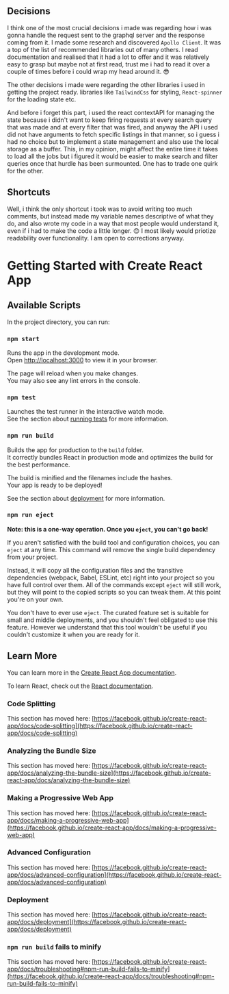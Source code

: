 ## Decisions

I think one of the most crucial decisions i made was regarding how i was gonna handle the request sent to the graphql server and the response coming from it. I made some research and discovered `Apollo Client`. It was a top of the list of recommended libraries out of many others. I read documentation and realised that it had a lot to offer and it was relatively easy to grasp but maybe not at first read, trust me i had to read it over a couple of times before i could wrap my head around it. 😎

The other decisions i made were regarding the other libraries i used in getting the project ready. libraries like `TailwindCss` for styling, `React-spinner` for the loading state etc. 

And before i forget this part, i used the react contextAPI for managing the state because i didn't want to keep firing requests at every search query that was made and at every filter that was fired, and anyway the API i used did not have arguments to fetch specific listings in that manner, so i guess i had no choice but to implement a state management and also use the local storage as a buffer. This, in my opinion, might affect the entire time it takes to load all the jobs but i figured it would be easier to make search and filter queries once that hurdle has been surmounted. One has to trade one quirk for the other.


## Shortcuts

Well, i think the only shortcut i took was to avoid writing too much comments, but instead made my variable names descriptive of what they do, and also wrote my code in a way that most people would understand it, even if i had to make the code a little longer. 😊 I most likely would priotize readability over functionality. I am open to corrections anyway.

# Getting Started with Create React App

## Available Scripts

In the project directory, you can run:

### `npm start`

Runs the app in the development mode.\
Open [http://localhost:3000](http://localhost:3000) to view it in your browser.

The page will reload when you make changes.\
You may also see any lint errors in the console.

### `npm test`

Launches the test runner in the interactive watch mode.\
See the section about [running tests](https://facebook.github.io/create-react-app/docs/running-tests) for more information.

### `npm run build`

Builds the app for production to the `build` folder.\
It correctly bundles React in production mode and optimizes the build for the best performance.

The build is minified and the filenames include the hashes.\
Your app is ready to be deployed!

See the section about [deployment](https://facebook.github.io/create-react-app/docs/deployment) for more information.

### `npm run eject`

**Note: this is a one-way operation. Once you `eject`, you can't go back!**

If you aren't satisfied with the build tool and configuration choices, you can `eject` at any time. This command will remove the single build dependency from your project.

Instead, it will copy all the configuration files and the transitive dependencies (webpack, Babel, ESLint, etc) right into your project so you have full control over them. All of the commands except `eject` will still work, but they will point to the copied scripts so you can tweak them. At this point you're on your own.

You don't have to ever use `eject`. The curated feature set is suitable for small and middle deployments, and you shouldn't feel obligated to use this feature. However we understand that this tool wouldn't be useful if you couldn't customize it when you are ready for it.

## Learn More

You can learn more in the [Create React App documentation](https://facebook.github.io/create-react-app/docs/getting-started).

To learn React, check out the [React documentation](https://reactjs.org/).

### Code Splitting

This section has moved here: [https://facebook.github.io/create-react-app/docs/code-splitting](https://facebook.github.io/create-react-app/docs/code-splitting)

### Analyzing the Bundle Size

This section has moved here: [https://facebook.github.io/create-react-app/docs/analyzing-the-bundle-size](https://facebook.github.io/create-react-app/docs/analyzing-the-bundle-size)

### Making a Progressive Web App

This section has moved here: [https://facebook.github.io/create-react-app/docs/making-a-progressive-web-app](https://facebook.github.io/create-react-app/docs/making-a-progressive-web-app)

### Advanced Configuration

This section has moved here: [https://facebook.github.io/create-react-app/docs/advanced-configuration](https://facebook.github.io/create-react-app/docs/advanced-configuration)

### Deployment

This section has moved here: [https://facebook.github.io/create-react-app/docs/deployment](https://facebook.github.io/create-react-app/docs/deployment)

### `npm run build` fails to minify

This section has moved here: [https://facebook.github.io/create-react-app/docs/troubleshooting#npm-run-build-fails-to-minify](https://facebook.github.io/create-react-app/docs/troubleshooting#npm-run-build-fails-to-minify)
